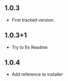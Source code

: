 ## 1.0.3
- First tracked version.

## 1.0.3+1
- Try to fix Readme

## 1.0.4
- Add reference to installer